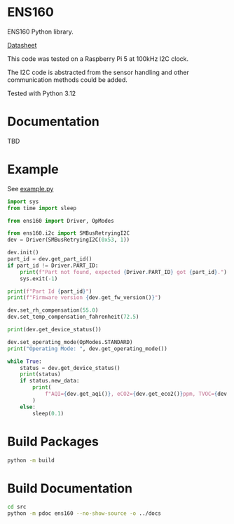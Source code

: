 # ENS160
ENS160 Python library.

[Datasheet](https://www.sciosense.com/wp-content/uploads/2023/12/ENS160-Datasheet.pdf)

This code was tested on a Raspberry Pi 5 at 100kHz I2C clock.

The I2C code is abstracted from the sensor handling and
other communication methods could be added.

Tested with Python 3.12

# Documentation

TBD

# Example

See [example.py](https://github.com/altera2015/ENS160/blob/main/src/example.py)

```python
import sys
from time import sleep

from ens160 import Driver, OpModes

from ens160.i2c import SMBusRetryingI2C
dev = Driver(SMBusRetryingI2C(0x53, 1))

dev.init()
part_id = dev.get_part_id()
if part_id != Driver.PART_ID:
    print(f"Part not found, expected {Driver.PART_ID} got {part_id}.")
    sys.exit(-1)

print(f"Part Id {part_id}")
print(f"Firmware version {dev.get_fw_version()}")

dev.set_rh_compensation(55.0)
dev.set_temp_compensation_fahrenheit(72.5)

print(dev.get_device_status())

dev.set_operating_mode(OpModes.STANDARD)
print("Operating Mode: ", dev.get_operating_mode())

while True:
    status = dev.get_device_status()
    print(status)
    if status.new_data:
        print(
            f"AQI={dev.get_aqi()}, eCO2={dev.get_eco2()}ppm, TVOC={dev.get_tvoc()}ppb"
        )
    else:
        sleep(0.1)

```


# Build Packages

```sh
python -m build
```

# Build Documentation

```sh
cd src
python -m pdoc ens160 --no-show-source -o ../docs
```
